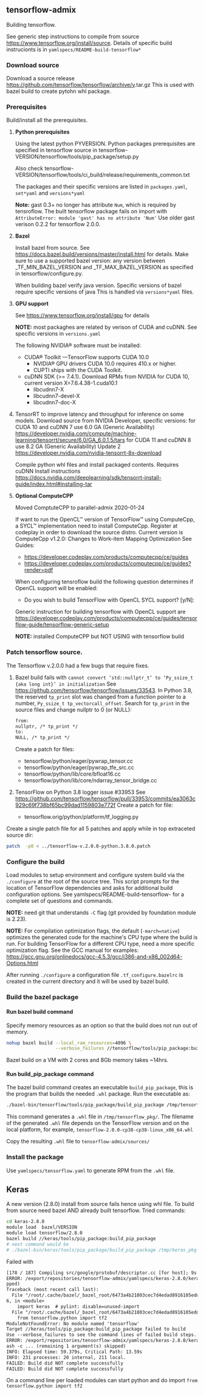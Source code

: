 ## tensorflow-admix
Building tensorflow. 

See generic step instructions to compile from source https://www.tensorflow.org/install/source. 
Details of specific build instrucionts is in `yamlspecs/README-build-tensorflow*`

### Download source

Download a source release https://github.com/tensorflow/tensorflow/archive/v<version>.tar.gz
This is used with bazel build to create pytohn whl package.

### Prerequisites

Build/install all the prerequisites.

1. **Python prerequisites**

   Using the latest python PYVERSION.
   Python packages prerequisites are specified in tensorflow source
   in tensorflow-VERSION/tensorflow/tools/pip_package/setup.py

   Also check tensorflow-VERSION/tensorflow/tools/ci_build/release/requirements_common.txt

   The packages and their specific versions are listed in `packages.yaml`, `set*yaml`  and `versions*yaml`

   **Note:** gast 0.3+ no longer has attribute `Num`, which is required by tensroflow. The built
   tensorflow package fails on import with `AttributeError: module 'gast' has no attribute 'Num'`
   Use older gast verison 0.2.2 for tensorflow 2.0.0.

1. **Bazel**

   Install bazel from source. See https://docs.bazel.build/versions/master/install.html for details.
   Make sure to use a supported bazel version: any version between _TF_MIN_BAZEL_VERSION and 
   _TF_MAX_BAZEL_VERSION as specified in tensorflow/configure.py. 
   
   When building bazel verify java version. Specific versions of bazel require specific versions of java
   This is handled via `versions*yaml` files.

1. **GPU support**  

   See https://www.tensorflow.org/install/gpu for details

   **NOTE:** most packaghes are related by verison of CUDA and cuDNN. See specific versions
   in `versions.yaml`

   The following NVIDIA® software must be installed:
   - CUDA® Toolkit —TensorFlow supports CUDA 10.0 
     - NVIDIA® GPU drivers CUDA 10.0 requires 410.x or higher.
     - CUPTI ships with the CUDA Toolkit.
   - cuDNN SDK (>= 7.4.1). Download RPMs from NVIDIA for CUDA 10, current version X=7.6.4.38-1.cuda10.1
     - libcudnn7-X
     - libcudnn7-devel-X
     - libcudnn7-doc-X
1. TensorRT to improve latency and throughput for inference on some models.
   Download source from NVIDIA Developer, specific versions:
   for CUDA 10 and cuDNN 7  use 6.0 GA (Generic Availability)
       https://developer.nvidia.com/compute/machine-learning/tensorrt/secure/6.0/GA_6.0.1.5/tars
   for CUDA 11 and cuDNN 8  use 8.2 GA (Generic Availability) Update 2
       https://developer.nvidia.com/nvidia-tensorrt-8x-download

   Compile python whl files and install packaged  contents. Requires cuDNN
   Install instructions https://docs.nvidia.com/deeplearning/sdk/tensorrt-install-guide/index.html#installing-tar

1. **Optional ComputeCPP**
  
   Moved ComptuteCPP to parallel-admix 2020-01-24
  
   If want to run the OpenCL™ version of TensorFlow™ using ComputeCpp, a SYCL™ implementation
   need to install ComputeCpp.  Register at codeplay in order to download the source distro.
   Current version is ComputeCpp v1.2.0: Changes to Work-item Mapping Optimization
   See Guides:
   - https://developer.codeplay.com/products/computecpp/ce/guides
   - https://developer.codeplay.com/products/computecpp/ce/guides?render=pdf
   
   When configuring tensroflow build the following question determines if OpenCL support will be enabled: 
   - Do you wish to build TensorFlow with OpenCL SYCL support? [y/N]: 
   
   Generic instruction for building tensorflow with OpenCL support are 
   https://developer.codeplay.com/products/computecpp/ce/guides/tensorflow-guide/tensorflow-generic-setup

   **NOTE:** installed ComputeCPP but NOT USING with tensorflow build

### Patch tensorflow source.

The Tensorflow v.2.0.0 had a few bugs that require fixes.

1. Bazel build fails with `cannot convert ‘std::nullptr_t’ to ‘Py_ssize_t {aka long int}’ in initialization`
   See https://github.com/tensorflow/tensorflow/issues/33543.
   In Python 3.8, the reserved `tp_print` slot was changed from a function pointer to a number, 
   `Py_ssize_t tp_vectorcall_offset`. Search for `tp_print` in the source files and change nullptr to 0 (or NULL):
   ```txt
   from:
   nullptr, /* tp_print */ 
   to:
   NULL, /* tp_print */ 
   ```
   Create a patch for files:
   - tensorflow/python/eager/pywrap_tensor.cc 
   - tensorflow/python/eager/pywrap_tfe_src.cc
   - tensorflow/python/lib/core/bfloat16.cc
   - tensorflow/python/lib/core/ndarray_tensor_bridge.cc

1. TensorFlow on Python 3.8 logger issue #33953
   See https://github.com/tensorflow/tensorflow/pull/33953/commits/ea3063c929c69f738bf65bc99dad1159803e772f
   Create a patch for file:
   - tensorflow.orig/python/platform/tf_logging.py

Create a single patch file for all 5 patches and apply while in top extraceted source dir:
```bash
patch  -p0 < ../tensorflow-v.2.0.0-python.3.8.0.patch
```

### Configure the build

Load modules to setup environment and configure system build via the `./configure` at the root of the source tree. 
This script prompts for the location of TensorFlow dependencies and asks for additional build configuration options.
See yamlspecs/README-build-tensorflow-<VERSION> for a complete set of questions and commands.

**NOTE:** need git that understands `-C` flag (git provided by foundation module is 2.23).

**NOTE:** For compilation optimization flags, the default (`-march=native`) optimizes the generated code 
for the machine's CPU type where the build is run. For building TensorFlow for a different CPU type, 
need a more specific optimization flag. See the GCC manual for examples:
https://gcc.gnu.org/onlinedocs/gcc-4.5.3/gcc/i386-and-x86_002d64-Options.html

After running `./configure` a configuration file `.tf_configure.bazelrc` is created in the
current directory and it will be used by bazel build.

### Build the bazel package

#### Run bazel build command
Specify memory resources as an option so that the build does not run out of memory.
```bash
nohup bazel build --local_ram_resources=4096 \
                  --verbose_failures //tensorflow/tools/pip_package:build_pip_package > ../build-out &
```

Bazel build on a VM with 2 cores and 8Gb memory takes ~14hrs.

#### Run build_pip_package command
The bazel build command creates an executable `build_pip_package`, this is the program that builds the 
needed `.whl` package. Run the executable as:
```bash
./bazel-bin/tensorflow/tools/pip_package/build_pip_package /tmp/tensorflow_pkg
```

This command generates a `.whl` file  in `/tmp/tensorflow_pkg/`.
The filename of the generated `.whl` file depends on the TensorFlow version and on 
the local platform, for example, `tensorflow-2.0.0-cp38-cp38-linux_x86_64.whl`

Copy the resulting `.whl` file to `tensorflow-admix/sources/`

### Install the package

Use `yamlspecs/tensorflow.yaml` to generate RPM from the `.whl` file.

## Keras

A new version (2.8.0) install from source fails hence using whl file. 
To build from source need bazel AND already built tensorflow.  Tried commands:

```bash
cd keras-2.8.0
module load  bazel/VERSION
module load tensorflow/2.8.0
bazel build //keras/tools/pip_package:build_pip_package
# next command would be 
# ./bazel-bin/keras/tools/pip_package/build_pip_package /tmp/keras_pkg
```
Failed with

``` txt
[178 / 187] Compiling src/google/protobuf/descriptor.cc [for host]; 9s local ... (7 actions running)
ERROR: /export/repositories/tensorflow-admix/yamlspecs/keras-2.8.0/keras/api/BUILD:143:19: Executing genrule //keras/api:keras_python_api_gen failed: (Exit 1): bash failed: error executing command /bin/bash -c ... (remaining 1 argument(s) ski
pped)
Traceback (most recent call last):
  File "/root/.cache/bazel/_bazel_root/6473a4b21803cec7d4edad8916105edd/execroot/org_keras/bazel-out/k8-opt-exec-2B5CBBC6/bin/keras/api/create_keras_api_1_keras_python_api_gen.runfiles/org_keras/keras/api/create_python_api_wrapper.py", line 2
6, in <module>
    import keras  # pylint: disable=unused-import
  File "/root/.cache/bazel/_bazel_root/6473a4b21803cec7d4edad8916105edd/execroot/org_keras/bazel-out/k8-opt-exec-2B5CBBC6/bin/keras/api/create_keras_api_1_keras_python_api_gen.runfiles/org_keras/keras/__init__.py", line 21, in <module>
    from tensorflow.python import tf2
ModuleNotFoundError: No module named 'tensorflow'
Target //keras/tools/pip_package:build_pip_package failed to build
Use --verbose_failures to see the command lines of failed build steps.
ERROR: /export/repositories/tensorflow-admix/yamlspecs/keras-2.8.0/keras/tools/pip_package/BUILD:37:10 Middleman _middlemen/keras_Stools_Spip_Upackage_Sbuild_Upip_Upackage-runfiles failed: (Exit 1): bash failed: error executing command /bin/b
ash -c ... (remaining 1 argument(s) skipped)
INFO: Elapsed time: 59.379s, Critical Path: 13.59s
INFO: 231 processes: 20 internal, 211 local.
FAILED: Build did NOT complete successfully
FAILED: Build did NOT complete successfully
```
On a command line per loaded modules can start python and do import `from tensorflow.python import tf2`

